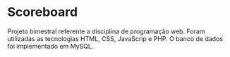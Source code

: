# Scoreboard
Projeto bimestral referente a disciplina de programação web. Foram utilizadas as tecnologias HTML, CSS, JavaScrip e PHP. O banco de dados foi implementado em MySQL. 
